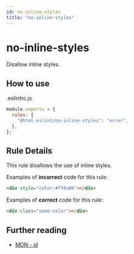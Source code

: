 ```yaml
---
id: no-inline-styles
title: "no-inline-styles"
---
```


# no-inline-styles

Disallow inline styles.

## How to use

.eslintrc.js

```js
module.exports = {
  rules: {
    "@html-eslint/no-inline-styles": "error",
  },
};
```

## Rule Details

This rule disallows the use of inline styles.

Examples of **incorrect** code for this rule:

```html
<div style="color:#ff0a00"></div>
```

Examples of **correct** code for this rule:

```html
<div class="some-color"></div>
```

## Further reading

- [MDN - id](https://developer.mozilla.org/en-US/docs/Web/HTML/Global_attributes/id)
